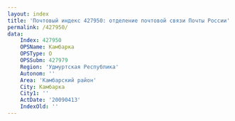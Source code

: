 ```yaml
---
layout: index
title: 'Почтовый индекс 427950: отделение почтовой связи Почты России'
permalink: /427950/
data:
    Index: 427950
    OPSName: Камбарка
    OPSType: О
    OPSSubm: 427979
    Region: 'Удмуртская Республика'
    Autonom: ''
    Area: 'Камбарский район'
    City: Камбарка
    City1: ''
    ActDate: '20090413'
    IndexOld: ''
---
```

